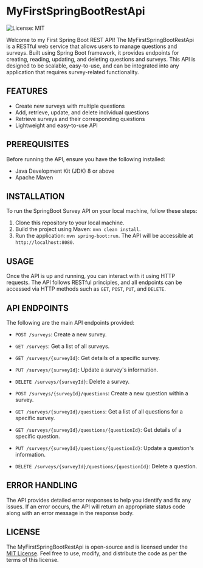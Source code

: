 # MyFirstSpringBootRestApi

![License: MIT](https://img.shields.io/badge/License-MIT-yellow.svg)

Welcome to my First Spring Boot REST API!
The MyFirstSpringBootRestApi is a RESTful web service that allows users to manage questions and surveys. Built using Spring Boot framework, it provides endpoints for creating, reading, updating, and deleting questions and surveys. This API is designed to be scalable, easy-to-use, and can be integrated into any application that requires survey-related functionality.

## FEATURES
* Create new surveys with multiple questions
* Add, retrieve, update, and delete individual questions
* Retrieve surveys and their corresponding questions
* Lightweight and easy-to-use API

## PREREQUISITES
Before running the API, ensure you have the following installed:

* Java Development Kit (JDK) 8 or above
* Apache Maven

## INSTALLATION

To run the SpringBoot Survey API on your local machine, follow these steps:

1. Clone this repository to your local machine.
2. Build the project using Maven: `mvn clean install`.
3. Run the application: `mvn spring-boot:run`.
The API will be accessible at `http://localhost:8080`.

## USAGE

Once the API is up and running, you can interact with it using HTTP requests. The API follows RESTful principles, and all endpoints can be accessed via HTTP methods such as `GET`, `POST`, `PUT`, and `DELETE`. 

## API ENDPOINTS

The following are the main API endpoints provided:

* `POST /surveys`: Create a new survey.

* `GET /surveys`: Get a list of all surveys.

* `GET /surveys/{surveyId}`: Get details of a specific survey.

* `PUT /surveys/{surveyId}`: Update a survey's information.

* `DELETE /surveys/{surveyId}`: Delete a survey.

* `POST /surveys/{surveyId}/questions`: Create a new question within a survey.

* `GET /surveys/{surveyId}/questions`: Get a list of all questions for a specific survey.

* `GET /surveys/{surveyId}/questions/{questionId}`: Get details of a specific question.

* `PUT /surveys/{surveyId}/questions/{questionId}`: Update a question's information.

* `DELETE /surveys/{surveyId}/questions/{questionId}`: Delete a question.

## ERROR HANDLING

The API provides detailed error responses to help you identify and fix any issues. If an error occurs, the API will return an appropriate status code along with an error message in the response body.

## LICENSE

The MyFirstSpringBootRestApi is open-source and is licensed under the [MIT License](LICENSE). Feel free to use, modify, and distribute the code as per the terms of this license.
